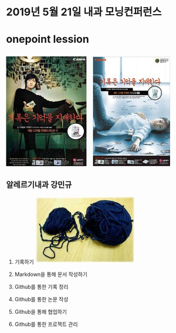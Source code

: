 # 2019년 5월 21일 내과 모닝컨퍼런스
onepoint lession
===========
![마크다운 로고](/2009-11-09_010507.jpg)
-----------
**알레르기내과 강민규**
-----------
 
1. 기록하기 
![마크다운 로고](/실타래.jpg)

2. Markdown을 통해 문서 작성하기
3. Github를 통한 기록 정리 
4. Github를 통한 논문 작성 
5. Github을 통해 협업하기 
6. Github를 통한 프로젝트 관리
